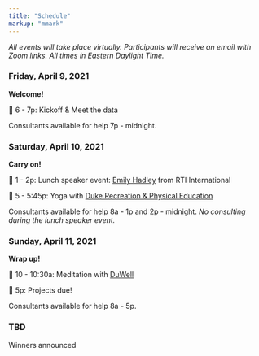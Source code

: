 ```yaml
---
title: "Schedule"
markup: "mmark"
---
```


<body style = "size: 18px">

*All events will take place virtually. Participants will receive an email with Zoom links. All times in Eastern Daylight Time.*

### Friday, April 9, 2021

**Welcome!**

🔹 6 - 7p: Kickoff & Meet the data

Consultants available for help 7p - midnight.


### Saturday, April 10, 2021

**Carry on!**

🔹 1 - 2p: Lunch speaker event: [Emily Hadley](https://www.rti.org/expert/emily-hadley) from RTI International

🔹 5 - 5:45p: Yoga with [Duke Recreation & Physical Education](https://recreation.duke.edu/)

Consultants available for help 8a - 1p and 2p - midnight. *No consulting during the lunch speaker event.*


### Sunday, April 11, 2021

**Wrap up!**

🔹 10 - 10:30a: Meditation with
[DuWell](https://studentaffairs.duke.edu/duwell)

🔹 5p: Projects due! 

Consultants available for help 8a - 5p.

### TBD

Winners announced

